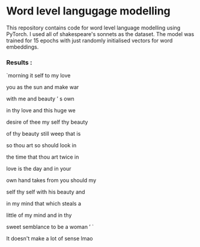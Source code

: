 # Word level langugage modelling

This repository contains code for word level language modelling using PyTorch. I used all of shakespeare's sonnets as the dataset. The model was trained for 15 epochs with just randomly initialised vectors for word embeddings.

### Results : 

`morning it self to my love 

 you as the sun and make war 

 with me and beauty ’ s own 

 in thy love and this huge we 

 desire of thee my self thy beauty 

 of thy beauty still weep that is 

 so thou art so should look in 

 the time that thou art twice in 

 love is the day and in your 

 own hand takes from you should my 

 self thy self with his beauty and 

 in my mind that which steals a 

 little of my mind and in thy 

 sweet semblance to be a woman ’
 `

 It doesn't make a lot of sense lmao
